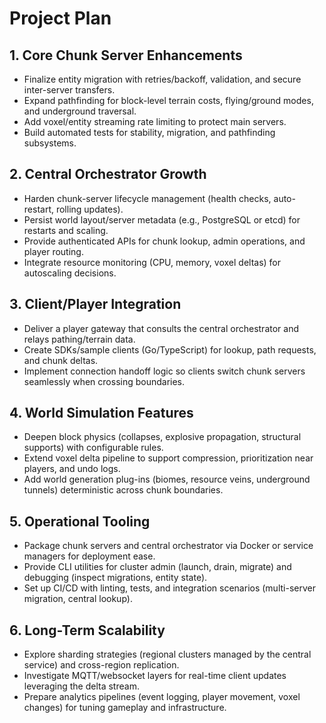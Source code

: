# Project Plan

## 1. Core Chunk Server Enhancements

- Finalize entity migration with retries/backoff, validation, and secure inter-server transfers.
- Expand pathfinding for block-level terrain costs, flying/ground modes, and underground traversal.
- Add voxel/entity streaming rate limiting to protect main servers.
- Build automated tests for stability, migration, and pathfinding subsystems.

## 2. Central Orchestrator Growth

- Harden chunk-server lifecycle management (health checks, auto-restart, rolling updates).
- Persist world layout/server metadata (e.g., PostgreSQL or etcd) for restarts and scaling.
- Provide authenticated APIs for chunk lookup, admin operations, and player routing.
- Integrate resource monitoring (CPU, memory, voxel deltas) for autoscaling decisions.

## 3. Client/Player Integration

- Deliver a player gateway that consults the central orchestrator and relays pathing/terrain data.
- Create SDKs/sample clients (Go/TypeScript) for lookup, path requests, and chunk deltas.
- Implement connection handoff logic so clients switch chunk servers seamlessly when crossing boundaries.

## 4. World Simulation Features

- Deepen block physics (collapses, explosive propagation, structural supports) with configurable rules.
- Extend voxel delta pipeline to support compression, prioritization near players, and undo logs.
- Add world generation plug-ins (biomes, resource veins, underground tunnels) deterministic across chunk boundaries.

## 5. Operational Tooling

- Package chunk servers and central orchestrator via Docker or service managers for deployment ease.
- Provide CLI utilities for cluster admin (launch, drain, migrate) and debugging (inspect migrations, entity state).
- Set up CI/CD with linting, tests, and integration scenarios (multi-server migration, central lookup).

## 6. Long-Term Scalability

- Explore sharding strategies (regional clusters managed by the central service) and cross-region replication.
- Investigate MQTT/websocket layers for real-time client updates leveraging the delta stream.
- Prepare analytics pipelines (event logging, player movement, voxel changes) for tuning gameplay and infrastructure.

